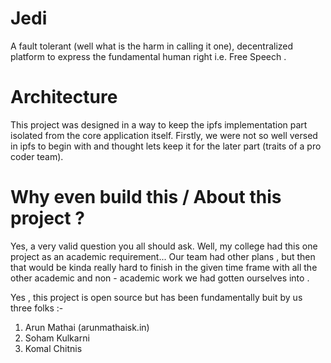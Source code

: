# Jedi

 A fault tolerant (well what is the harm in calling it one), decentralized platform to express the fundamental human right i.e. Free Speech . 

# Architecture
 
 This project was  designed in a way to keep the ipfs implementation part isolated from the core application itself. Firstly, we were not so well versed in ipfs to begin with and thought lets keep it for the later part
 (traits of a pro coder team).

# Why even build this / About this project ?

Yes, a very valid question you all should ask.
Well, my college had this one project as an academic requirement...
Our team had other plans , but then that would be kinda really hard to finish in the given time frame with all the other academic and non - academic work we had gotten ourselves into . 

Yes , this project is open source but has been fundamentally buit by us three folks :-

1) Arun Mathai (arunmathaisk.in)
2) Soham Kulkarni
3) Komal Chitnis 

